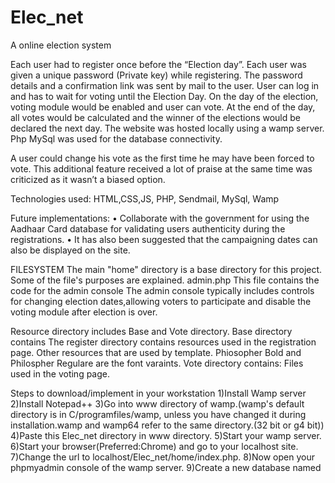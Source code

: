 # Elec_net
A online election system

Each user had to register once before the “Election day”. Each user was given a unique password (Private key) while registering. The password details and a confirmation link was sent by mail to the user. User can log in and has to wait for voting until the Election Day. On the day of the election, voting module would be enabled and user can vote. At the end of the day, all votes would be calculated and the winner of the elections would be declared the next day.
The website was hosted locally using a wamp server. Php MySql was used for the database connectivity.

A user could change his vote as the first time he may have been forced to vote. This additional feature  received a lot of praise at the same time was criticized as it wasn’t a biased option.

Technologies used:
HTML,CSS,JS, PHP, Sendmail, MySql, Wamp

	
Future implementations:
•	Collaborate with the government for using the Aadhaar Card database for validating users authenticity during the registrations.
•	It has also been suggested that the campaigning dates can also be displayed on the site.

FILESYSTEM
The main "home" directory is a base directory for this project.
Some of the file's purposes are explained.
admin.php
  This file contains the code for the admin console
  The admin console typically includes controls for changing election dates,allowing voters to participate and disable the voting module     after election is over.

Resource directory includes Base and Vote directory.
Base directory contains 
 The register directory contains resources used in the registration page.
 Other resources that are used by template.
 Phiosopher Bold and Philospher Regulare are the font varaints.
Vote directory contains:
  Files used in the voting page.
  

Steps to download/implement in your workstation
1)Install Wamp server 
2)Install Notepad++
3)Go into www directory of wamp.(wamp's default directory is in C/programfiles/wamp, unless you have changed it during installation.wamp and wamp64 refer to the same directory.(32 bit or g4 bit))
4)Paste this Elec_net directory in www directory.
5)Start your wamp server.
6)Start your browser(Preferred:Chrome) and go to your localhost site.
7)Change the url to localhost/Elec_net/home/index.php.
8)Now open your phpmyadmin console of the wamp server.
9)Create a new database named 
  
  
  

  
